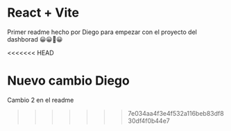# React + Vite

Primer readme hecho por Diego para empezar con el proyecto del dashborad 😀😀🤣😀

<<<<<<< HEAD

Nuevo cambio Diego
=======
Cambio 2 en el readme
>>>>>>> 7e034aa4f3e4f532a116beb83df830df4f0b44e7
